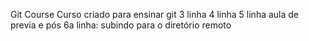 Git Course
Curso criado para ensinar git
3 linha
4 linha
5 linha aula de previa e pós
6a linha: subindo para o diretório remoto